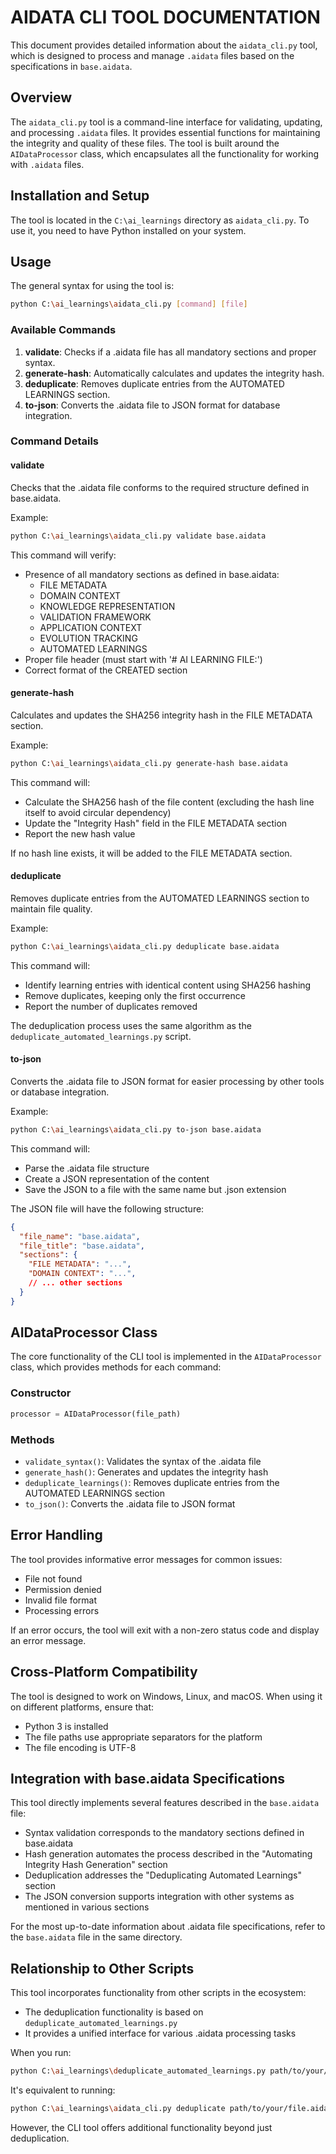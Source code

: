 # AIDATA CLI TOOL DOCUMENTATION

This document provides detailed information about the `aidata_cli.py` tool, which is designed to process and manage `.aidata` files based on the specifications in `base.aidata`.

## Overview

The `aidata_cli.py` tool is a command-line interface for validating, updating, and processing `.aidata` files. It provides essential functions for maintaining the integrity and quality of these files. The tool is built around the `AIDataProcessor` class, which encapsulates all the functionality for working with `.aidata` files.

## Installation and Setup

The tool is located in the `C:\ai_learnings` directory as `aidata_cli.py`. To use it, you need to have Python installed on your system.

## Usage

The general syntax for using the tool is:
```bash
python C:\ai_learnings\aidata_cli.py [command] [file]
```

### Available Commands

1. **validate**: Checks if a .aidata file has all mandatory sections and proper syntax.
2. **generate-hash**: Automatically calculates and updates the integrity hash.
3. **deduplicate**: Removes duplicate entries from the AUTOMATED LEARNINGS section.
4. **to-json**: Converts the .aidata file to JSON format for database integration.

### Command Details

#### validate
Checks that the .aidata file conforms to the required structure defined in base.aidata.

Example:
```bash
python C:\ai_learnings\aidata_cli.py validate base.aidata
```

This command will verify:
- Presence of all mandatory sections as defined in base.aidata:
  - FILE METADATA
  - DOMAIN CONTEXT
  - KNOWLEDGE REPRESENTATION
  - VALIDATION FRAMEWORK
  - APPLICATION CONTEXT
  - EVOLUTION TRACKING
  - AUTOMATED LEARNINGS
- Proper file header (must start with '# AI LEARNING FILE:')
- Correct format of the CREATED section

#### generate-hash
Calculates and updates the SHA256 integrity hash in the FILE METADATA section.

Example:
```bash
python C:\ai_learnings\aidata_cli.py generate-hash base.aidata
```

This command will:
- Calculate the SHA256 hash of the file content (excluding the hash line itself to avoid circular dependency)
- Update the "Integrity Hash" field in the FILE METADATA section
- Report the new hash value

If no hash line exists, it will be added to the FILE METADATA section.

#### deduplicate
Removes duplicate entries from the AUTOMATED LEARNINGS section to maintain file quality.

Example:
```bash
python C:\ai_learnings\aidata_cli.py deduplicate base.aidata
```

This command will:
- Identify learning entries with identical content using SHA256 hashing
- Remove duplicates, keeping only the first occurrence
- Report the number of duplicates removed

The deduplication process uses the same algorithm as the `deduplicate_automated_learnings.py` script.

#### to-json
Converts the .aidata file to JSON format for easier processing by other tools or database integration.

Example:
```bash
python C:\ai_learnings\aidata_cli.py to-json base.aidata
```

This command will:
- Parse the .aidata file structure
- Create a JSON representation of the content
- Save the JSON to a file with the same name but .json extension

The JSON file will have the following structure:
```json
{
  "file_name": "base.aidata",
  "file_title": "base.aidata",
  "sections": {
    "FILE METADATA": "...",
    "DOMAIN CONTEXT": "...",
    // ... other sections
  }
}
```

## AIDataProcessor Class

The core functionality of the CLI tool is implemented in the `AIDataProcessor` class, which provides methods for each command:

### Constructor
```python
processor = AIDataProcessor(file_path)
```

### Methods
- `validate_syntax()`: Validates the syntax of the .aidata file
- `generate_hash()`: Generates and updates the integrity hash
- `deduplicate_learnings()`: Removes duplicate entries from the AUTOMATED LEARNINGS section
- `to_json()`: Converts the .aidata file to JSON format

## Error Handling

The tool provides informative error messages for common issues:
- File not found
- Permission denied
- Invalid file format
- Processing errors

If an error occurs, the tool will exit with a non-zero status code and display an error message.

## Cross-Platform Compatibility

The tool is designed to work on Windows, Linux, and macOS. When using it on different platforms, ensure that:
- Python 3 is installed
- The file paths use appropriate separators for the platform
- The file encoding is UTF-8

## Integration with base.aidata Specifications

This tool directly implements several features described in the `base.aidata` file:
- Syntax validation corresponds to the mandatory sections defined in base.aidata
- Hash generation automates the process described in the "Automating Integrity Hash Generation" section
- Deduplication addresses the "Deduplicating Automated Learnings" section
- The JSON conversion supports integration with other systems as mentioned in various sections

For the most up-to-date information about .aidata file specifications, refer to the `base.aidata` file in the same directory.

## Relationship to Other Scripts

This tool incorporates functionality from other scripts in the ecosystem:
- The deduplication functionality is based on `deduplicate_automated_learnings.py`
- It provides a unified interface for various .aidata processing tasks

When you run:
```bash
python C:\ai_learnings\deduplicate_automated_learnings.py path/to/your/file.aidata
```

It's equivalent to running:
```bash
python C:\ai_learnings\aidata_cli.py deduplicate path/to/your/file.aidata
```

However, the CLI tool offers additional functionality beyond just deduplication.
